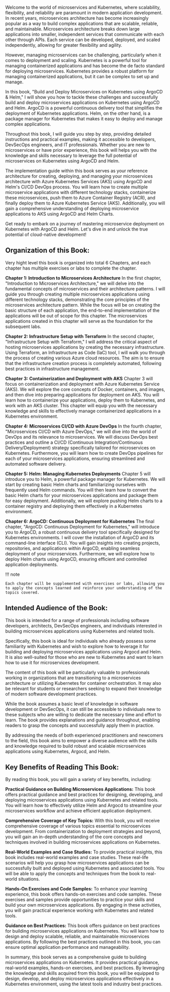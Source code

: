 
Welcome to the world of microservices and Kubernetes, where scalability, flexibility, and reliability are paramount in modern application development. In recent years, microservices architecture has become increasingly popular as a way to build complex applications that are scalable, reliable, and maintainable. Microservices architecture breaks down large applications into smaller, independent services that communicate with each other through APIs. Each service can be developed, deployed, and scaled independently, allowing for greater flexibility and agility.

However, managing microservices can be challenging, particularly when it comes to deployment and scaling. Kubernetes is a powerful tool for managing containerized applications and has become the de facto standard for deploying microservices. Kubernetes provides a robust platform for managing containerized applications, but it can be complex to set up and manage.

In this book, "Build and Deploy Microservices on Kubernetes using ArgoCD & Helm," I will show you how to tackle these challenges and successfully build and deploy microservices applications on Kubernetes using ArgoCD and Helm. ArgoCD is a powerful continuous delivery tool that simplifies the deployment of Kubernetes applications. Helm, on the other hand, is a package manager for Kubernetes that makes it easy to deploy and manage complex applications.

Throughout this book, I will guide you step by step, providing detailed instructions and practical examples, making it accessible to developers, DevSecOps engineers, and IT professionals. Whether you are new to microservices or have prior experience, this book will helps you with the knowledge and skills necessary to leverage the full potential of microservices on Kubernetes using ArgoCD and Helm.

The implementation guide within this book serves as your reference architecture for creating, deploying, and managing your microservices architecture with Azure Kubernetes Services (AKS) using ArgoCD and Helm's CI/CD DevOps process. You will learn how to create multiple microservice applications with different technology stacks, containerize these microservices, push them to Azure Container Registry (ACR), and finally deploy them to Azure Kubernetes Service (AKS). Additionally, you will gain a comprehensive understanding of deploying microservice applications to AKS using ArgoCD and Helm Charts.

Get ready to embark on a journey of mastering microservice deployment on Kubernetes with ArgoCD and Helm. Let's dive in and unlock the true potential of cloud-native development!

## Organization of this Book:

Very hight level this book is organized into total 6 Chapters, and each chapter has multiple exercises or labs to complete the chapter. 

**Chapter 1: Introduction to Microservices Architecture**
In the first chapter, "Introduction to Microservices Architecture," we will delve into the fundamental concepts of microservices and their architecture patterns. I will guide you through creating multiple microservices applications using different technology stacks, demonstrating the core principles of the microservices architecture pattern. While the focus will be on creating the basic structure of each application, the end-to-end implementation of the applications will be out of scope for this chapter. The microservices applications created in this chapter will serve as the foundation for the subsequent labs.

**Chapter 2: Infrastructure Setup with Terraform**
In the second chapter, "Infrastructure Setup with Terraform," I will address the critical aspect of hosting microservices applications by creating the necessary infrastructure. Using Terraform, an Infrastructure as Code (IaC) tool, I will walk you through the process of creating various Azure cloud resources. The aim is to ensure that the infrastructure creation process is completely automated, following best practices in infrastructure management.

**Chapter 3: Containerization and Deployment with AKS**
Chapter 3 will focus on containerization and deployment with Azure Kubernetes Service (AKS). We will explore the core concepts of Docker, containers, and images, and then dive into preparing applications for deployment on AKS. You will learn how to containerize your applications, deploy them to Kubernetes, and work with an AKS cluster. This chapter will equip you with the necessary knowledge and skills to effectively manage containerized applications in a Kubernetes environment.

**Chapter 4: Microservices CI/CD with Azure DevOps**
In the fourth chapter, "Microservices CI/CD with Azure DevOps," we will dive into the world of DevOps and its relevance to microservices. We will discuss DevOps best practices and outline a CI/CD (Continuous Integration/Continuous Delivery/Deployment) strategy specifically tailored for microservices on Kubernetes. Furthermore, you will learn how to create DevOps pipelines for each of your microservices applications, ensuring streamlined and automated software delivery.

**Chapter 5: Helm: Managing Kubernetes Deployments**
Chapter 5 will introduce you to Helm, a powerful package manager for Kubernetes. We will start by creating basic Helm charts and familiarizing ourselves with frequently used Helm commands. You will then learn how to convert the basic Helm charts for your microservices applications and package them for easy deployment. Additionally, we will explore pushing Helm charts to a container registry and deploying them effectively in a Kubernetes environment.

**Chapter 6: ArgoCD: Continuous Deployment for Kubernetes**
The final chapter, "ArgoCD: Continuous Deployment for Kubernetes," will introduce you to ArgoCD, a robust continuous delivery tool specifically designed for Kubernetes environments. I will cover the installation of ArgoCD and its command-line interface (CLI). You will gain insights into creating projects, repositories, and applications within ArgoCD, enabling seamless deployment of your microservices. Furthermore, we will explore how to deploy Helm charts using ArgoCD, ensuring efficient and controlled application deployments.

!!! note

    Each chapter will be supplemented with exercises or labs, allowing you to apply the concepts learned and reinforce your understanding of the topics covered.

<!-- 
This book starts with Getting Started where you will the introduction of this book (current chapter) -->
## Intended Audience of the Book:

This book is intended for a range of professionals including software developers, architects, DevSecOps engineers, and individuals interested in building microservices applications using Kubernetes and related tools.

Specifically, this book is ideal for individuals who already possess some familiarity with Kubernetes and wish to explore how to leverage it for building and deploying microservices applications using Argocd and Helm. It is also well-suited for those who are new to Kubernetes and want to learn how to use it for microservices development.

The content of this book will be particularly valuable to professionals working in organizations that are transitioning to a microservices architecture or utilizing Kubernetes for container orchestration. It may also be relevant for students or researchers seeking to expand their knowledge of modern software development practices.

While the book assumes a basic level of knowledge in software development or DevSecOps, it can still be accessible to individuals new to these subjects who are willing to dedicate the necessary time and effort to learn. The book provides explanations and guidance throughout, enabling readers to grasp the concepts and successfully apply them in practice.

By addressing the needs of both experienced practitioners and newcomers to the field, this book aims to empower a diverse audience with the skills and knowledge required to build robust and scalable microservices applications using Kubernetes, Argocd, and Helm.

## Key Benefits of Reading This Book:

By reading this book, you will gain a variety of key benefits, including:

**Practical Guidance on Building Microservices Applications:**
This book offers practical guidance and best practices for designing, developing, and deploying microservices applications using Kubernetes and related tools. You will learn how to effectively utilize Helm and Argocd to streamline your microservices workflow and achieve efficient application deployment.

**Comprehensive Coverage of Key Topics:**
With this book, you will receive comprehensive coverage of various topics essential to microservices development. From containerization to deployment strategies and beyond, you will gain an in-depth understanding of the core concepts and techniques involved in building microservices applications on Kubernetes.

**Real-World Examples and Case Studies:**
To provide practical insights, this book includes real-world examples and case studies. These real-life scenarios will help you grasp how microservices applications can be successfully built and deployed using Kubernetes and associated tools. You will be able to apply the concepts and techniques from the book to real-world situations.

**Hands-On Exercises and Code Samples:**
To enhance your learning experience, this book offers hands-on exercises and code samples. These exercises and samples provide opportunities to practice your skills and build your own microservices applications. By engaging in these activities, you will gain practical experience working with Kubernetes and related tools.

**Guidance on Best Practices:**
This book offers guidance on best practices for building microservices applications on Kubernetes. You will learn how to design and deploy scalable, reliable, and maintainable microservices applications. By following the best practices outlined in this book, you can ensure optimal application performance and manageability.

In summary, this book serves as a comprehensive guide to building microservices applications on Kubernetes. It provides practical guidance, real-world examples, hands-on exercises, and best practices. By leveraging the knowledge and skills acquired from this book, you will be equipped to design, develop, and deploy microservices applications effectively in a Kubernetes environment, using the latest tools and industry best practices.